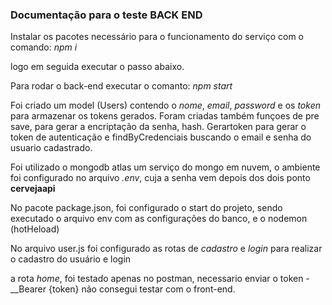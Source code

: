 ### Documentação para o teste BACK END

Instalar os pacotes necessário para o funcionamento do serviço com o comando: _npm i_ 

logo em seguida executar o passo abaixo.

Para rodar o back-end executar o comanto: _npm start_


Foi criado um model (Users) contendo o _nome_, _email_, _password_ e os _token_ para armazenar os tokens gerados.
Foram criadas também funçoes de pre save, para gerar a encriptação da senha, hash.
Gerartoken para gerar o token de autenticação e findByCredenciais buscando o email e senha do usuario cadastrado.


Foi utilizado o mongodb atlas um serviço do mongo em nuvem, o ambiente foi configurado no arquivo _.env_, cuja a senha vem depois dos dois ponto  __cervejaapi__

No pacote package.json, foi configurado o start do projeto, sendo executado o arquivo env com as configurações do banco, e o nodemon (hotHeload)


No arquivo user.js foi configurado as rotas de _cadastro_ e _login_ para realizar o cadastro do usuário e login

a rota _home_, foi testado apenas no postman,
necessario enviar o token - __Bearer {token} não consegui testar com o front-end.

